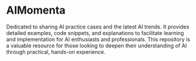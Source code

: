 # AIMomenta
Dedicated to sharing AI practice cases and the latest AI trends. It provides detailed examples, code snippets, and explanations to facilitate learning and implementation for AI enthusiasts and professionals. This repository is a valuable resource for those looking to deepen their understanding of AI through practical, hands-on experience.
